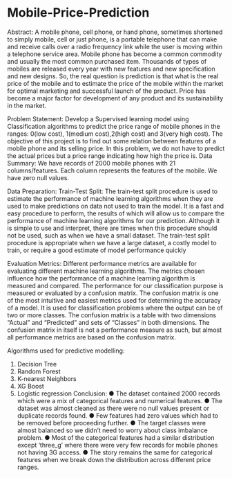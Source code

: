 # Mobile-Price-Prediction
Abstract:
A mobile phone, cell phone, or hand phone, sometimes shortened to
simply mobile, cell or just phone, is a portable telephone that can
make and receive calls over a radio frequency link while the user is
moving within a telephone service area. Mobile phone has become a
common commodity and usually the most common purchased item.
Thousands of types of mobiles are released every year with new
features and new specification and new designs. So, the real question
is prediction is that what is the real price of the mobile and to estimate
the price of the mobile within the market for optimal marketing and
successful launch of the product. Price has become a major factor for
development of any product and its sustainability in the market.

Problem Statement:
Develop a Supervised learning model using Classification algorithms
to predict the price range of mobile phones in the ranges: 0(low cost),
1(medium cost),2(high cost) and 3(very high cost). The objective of
this project is to find out some relation between features of a mobile
phone and its selling price. In this problem, we do not have to predict
the actual prices but a price range indicating how high the price is.
Data Summary:
We have records of 2000 mobile phones with 21 columns/features.
Each column represents the features of the mobile.
We have zero null values.

Data Preparation:
Train-Test Split: The train-test split procedure is used to estimate
the performance of machine learning algorithms when they are used
to make predictions on data not used to train the model. It is a fast
and easy procedure to perform, the results of which will allow us to
compare the performance of machine learning algorithms for our
prediction. Although it is simple to use and interpret, there are times
when this procedure should not be used, such as when we have a
small dataset. The train-test split procedure is appropriate when we
have a large dataset, a costly model to train, or require a good
estimate of model performance quickly

Evaluation Metrics: Different performance metrics are available
for evaluating different machine learning algorithms. The metrics
chosen influence how the performance of a machine learning
algorithm is measured and compared. The performance for our
classification purpose is measured or evaluated by a confusion
matrix. The confusion matrix is one of the most intuitive and easiest
metrics used for determining the accuracy of a model. It is used for
classification problems where the output can be of two or more
classes. The confusion matrix is a table with two dimensions
“Actual” and “Predicted” and sets of “Classes” in both dimensions.
The confusion matrix in itself is not a performance measure as such,
but almost all performance metrics are based on the confusion
matrix.

Algorithms used for predictive modelling:
1) Decision Tree
2) Random Forest
3) K-nearest Neighbors
4) XG Boost
5) Logistic regression
Conclusion:
● The dataset contained 2000 records which were a mix of
categorical features and numerical features. ● The dataset was almost
cleaned as there were no null values present or duplicate records
found.
● Few features had zero values which had to be removed before
proceeding further.
● The target classes were almost balanced so we didn’t need to worry
about class imbalance problem.
● Most of the categorical features had a similar distribution except
‘three_g’ where there were very few records for mobile phones not
having 3G access.
● The story remains the same for categorical features when we break
down the distribution across different price ranges.
